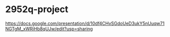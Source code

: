 # 2952q-project
https://docs.google.com/presentation/d/10df4CHvSGdoUeD3ukY5nUuqw71NGTgM_xWRiHb8qUJw/edit?usp=sharing
